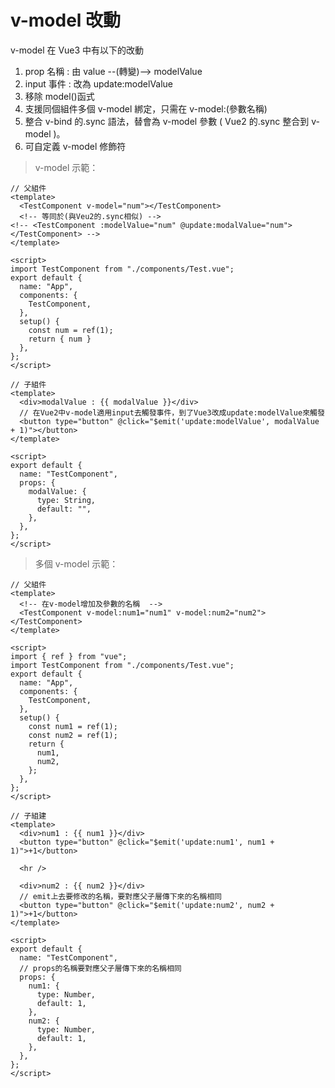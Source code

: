 # v-model 改動

v-model 在 Vue3 中有以下的改動

1. prop 名稱 : 由 value --(轉變)--> modelValue
2. input 事件 : 改為 update:modelValue
3. 移除 model()函式
4. 支援同個組件多個 v-model 綁定，只需在 v-model:(參數名稱)
5. 整合 v-bind 的.sync 語法，替會為 v-model 參數 ( Vue2 的.sync 整合到 v-model )。
6. 可自定義 v-model 修飾符

> v-model 示範：

```javascript=
// 父組件
<template>
  <TestComponent v-model="num"></TestComponent>
  <!-- 等同於(與Veu2的.sync相似) -->
<!-- <TestComponent :modelValue="num" @update:modalValue="num"></TestComponent> -->
</template>

<script>
import TestComponent from "./components/Test.vue";
export default {
  name: "App",
  components: {
    TestComponent,
  },
  setup() {
    const num = ref(1);
    return { num }
  },
};
</script>
```

```javascript=
// 子組件
<template>
  <div>modalValue : {{ modalValue }}</div>
  // 在Vue2中v-model適用input去觸發事件，到了Vue3改成update:modelValue來觸發
  <button type="button" @click="$emit('update:modelValue', modalValue + 1)"></button>
</template>

<script>
export default {
  name: "TestComponent",
  props: {
    modalValue: {
      type: String,
      default: "",
    },
  },
};
</script>
```

> 多個 v-model 示範：

```javascript=
// 父組件
<template>
  <!-- 在v-model增加及參數的名稱  -->
  <TestComponent v-model:num1="num1" v-model:num2="num2"></TestComponent>
</template>

<script>
import { ref } from "vue";
import TestComponent from "./components/Test.vue";
export default {
  name: "App",
  components: {
    TestComponent,
  },
  setup() {
    const num1 = ref(1);
    const num2 = ref(1);
    return {
      num1,
      num2,
    };
  },
};
</script>
```

```javascript=
// 子組建
<template>
  <div>num1 : {{ num1 }}</div>
  <button type="button" @click="$emit('update:num1', num1 + 1)">+1</button>

  <hr />

  <div>num2 : {{ num2 }}</div>
  // emit上去要修改的名稱，要對應父子層傳下來的名稱相同
  <button type="button" @click="$emit('update:num2', num2 + 1)">+1</button>
</template>

<script>
export default {
  name: "TestComponent",
  // props的名稱要對應父子層傳下來的名稱相同
  props: {
    num1: {
      type: Number,
      default: 1,
    },
    num2: {
      type: Number,
      default: 1,
    },
  },
};
</script>
```
